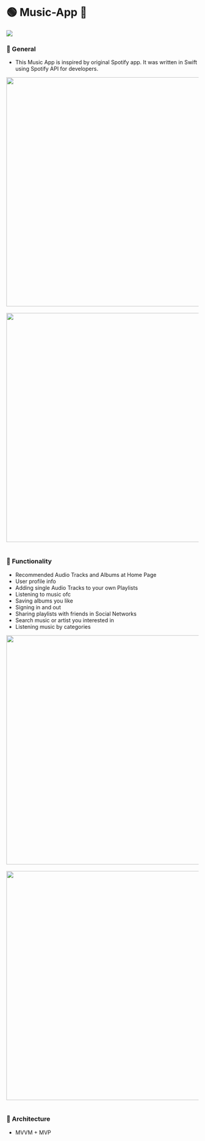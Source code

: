# 🟢 Music-App 🎵
<img src="https://imgur.com/v6aFO9t.png" align="center">


### 🔷 General
- This Music App is inspired by original Spotify app. It was written in Swift using Spotify API for developers. 


<p align="center">
  <img src="art/home.gif" height="600">
  &nbsp;&nbsp;&nbsp;&nbsp;&nbsp;&nbsp;&nbsp;&nbsp;&nbsp;&nbsp;&nbsp;&nbsp;&nbsp;&nbsp;&nbsp;&nbsp;&nbsp;&nbsp;&nbsp;&nbsp;&nbsp;&nbsp;&nbsp;
  <img src="art/player.gif" height="600">
&nbsp; &nbsp; &nbsp; &nbsp;
</p>

### 🔷 Functionality
- Recommended Audio Tracks and Albums at Home Page
- User profile info
- Adding single Audio Tracks to your own Playlists
- Listening to music ofc
- Saving albums you like
- Signing in and out
- Sharing playlists with friends in Social Networks
- Search music or artist you interested in
- Listening music by categories

<p align="center">
  <img src="https://imgur.com/uKZvlX8.png" height="600">
    &nbsp;&nbsp;&nbsp;&nbsp;&nbsp;&nbsp;&nbsp;&nbsp;&nbsp;&nbsp;&nbsp;&nbsp;&nbsp;&nbsp;&nbsp;&nbsp;&nbsp;&nbsp;&nbsp;&nbsp;&nbsp;&nbsp;&nbsp;
  <img src="art/search.gif" height="600">
&nbsp; &nbsp; &nbsp; &nbsp;
</p>


### 🔷 Architecture
- MVVM + MVP
